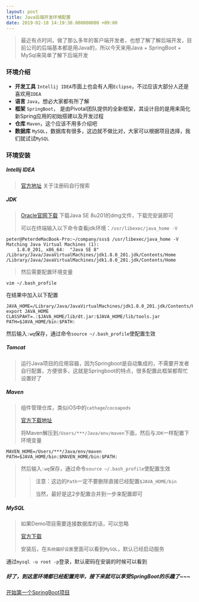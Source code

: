```yaml
---
layout: post
title: Java后端开发环境配置
date: 2019-02-18 14:19:30.000000000 +09:00
---
```


>最近有点时间，做了那么多年的客户端开发者，也想了解了解后端开发，目前公司的后端基本都是用Java的，所以今天来用Java + SpringBoot + MySql来简单了解下后端开发

### 环境介绍
- **开发工具** `Intellij IDEA`市面上也会有人用`Eclipse`，不过应该大部分人还是喜欢用`IDEA`
- **语言** `Java`，想必大家都有所了解
- **框架** `SpringBoot`， 是由Pivotal团队提供的全新框架，其设计目的是用来简化新Spring应用的初始搭建以及开发过程
- **仓库** `Maven`，这个应该不用多介绍吧
- **数据库** `MySQL`，数据库有很多，这边就不做比对，大家可以根据项目选择，我们就试试`MySQL`

### 环境安装
##### Intellij IDEA
> [官方地址](https://www.jetbrains.com/idea/download/#section=mac)
> 关于注册码自行搜索

##### JDK
> [Oracle官网下载](https://www.oracle.com/technetwork/java/javase/downloads/index.html) 下载Java SE 8u201的dmg文件，下载完安装即可
> 
> 可以在终端输入以下命令查看jdk环境：`/usr/libexec/java_home -V`
>
```
peter@PeterdeMacBook-Pro:~/company/sss$ /usr/libexec/java_home -V
Matching Java Virtual Machines (1):
    1.8.0_201, x86_64:	"Java SE 8"	/Library/Java/JavaVirtualMachines/jdk1.8.0_201.jdk/Contents/Home
/Library/Java/JavaVirtualMachines/jdk1.8.0_201.jdk/Contents/Home
```
> 然后需要配置环境变量
>
```
vim ~/.bash_profile
```
在结果中加入以下配置
>
```
JAVA_HOME=/Library/Java/JavaVirtualMachines/jdk1.8.0_201.jdk/Contents/Home
export JAVA_HOME
CLASSPAHT=.:$JAVA_HOME/lib/dt.jar:$JAVA_HOME/lib/tools.jar
PATH=$JAVA_HOME/bin:$PATH:
```
然后输入`:wq`保存，通过命令`source ~/.bash_profile`使配置生效

##### Tomcat
> 运行Java项目的应用容器，因为Springboot是自动集成的，不需要开发者自行配置，方便很多，这就是Springboot的特点，很多配置此框架都帮忙设置好了

##### Maven
> 组件管理仓库，类似iOS中的`cathage`/`cocoapods`
> 
> [官方下载地址](http://maven.apache.org/download.cgi)
> 
> 将Maven解压到`/Users/***/Java/env/maven`下面，然后与`JDK`一样配置下环境变量
> 
```
MAVEN_HOME=/Users/***/Java/env/maven
PATH=$JAVA_HOME/bin:$MAVEN_HOME/bin:$PATH:
```
> 然后输入`:wq`保存，通过命令`source ~/.bash_profile`使配置生效
> 
> > 注意：这边的`Path`一定不要删除直接已经配置`$JAVA_HOME/bin`
> > 
> > 当然，最好是这2步配置合并到一步来配置即可

##### MySQL
> 如果Demo项目需要连接数据库的话，可以忽略
> 
> [官方下载](https://www.mysql.com/downloads/)
> 
> 安装后，在`系统偏好设置`里面可以看到`MySQL`，默认已经启动服务
> 
> 
通过`mysql -u root -p`登录，默认密码在安装的时候可以看到
> 

##### 好了，到这里环境都已经配置完毕，接下来就可以享受SpringBoot的乐趣了~~~

[开始第一个SpringBoot项目](../fisrtSpringboot)